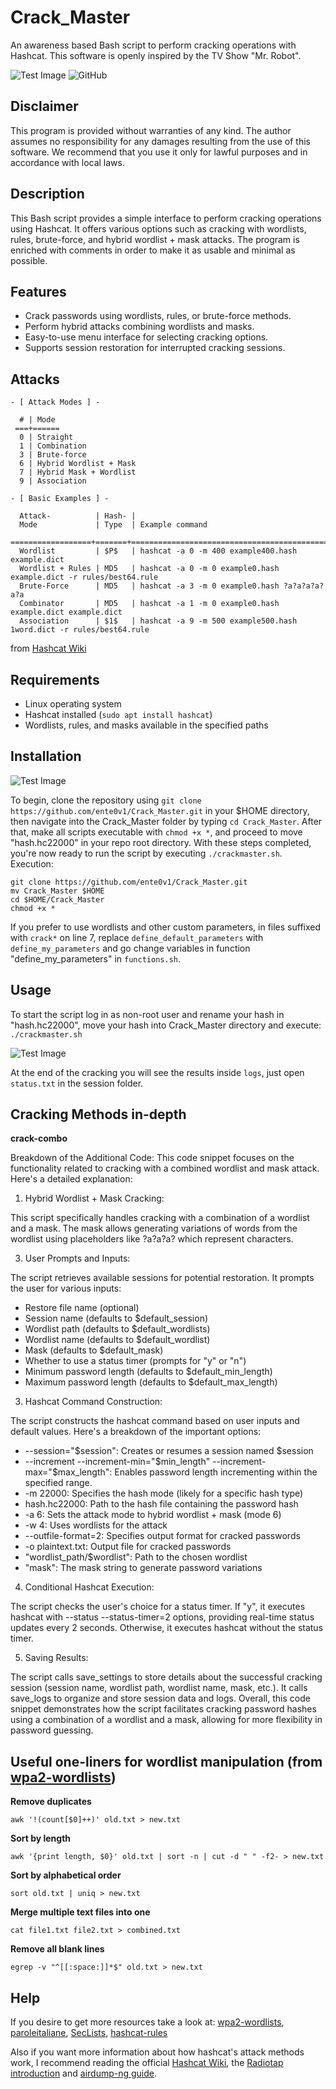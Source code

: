 # Crack_Master
An awareness based Bash script to perform cracking operations with Hashcat. This software is openly inspired by the TV Show "Mr. Robot".

![Test Image](./assets/pennybags.png)
![GitHub](https://img.shields.io/github/license/ente0v1/CrackMaster)


## Disclaimer
This program is provided without warranties of any kind. The author assumes no responsibility for any damages resulting from the use of this software. We recommend that you use it only for lawful purposes and in accordance with local laws.

## Description
This Bash script provides a simple interface to perform cracking operations using Hashcat. It offers various options such as cracking with wordlists, rules, brute-force, and hybrid wordlist + mask attacks. The program is enriched with comments in order to make it as usable and minimal as possible.

## Features
- Crack passwords using wordlists, rules, or brute-force methods.
- Perform hybrid attacks combining wordlists and masks.
- Easy-to-use menu interface for selecting cracking options.
- Supports session restoration for interrupted cracking sessions.

## Attacks
```
- [ Attack Modes ] -

  # | Mode
 ===+======
  0 | Straight
  1 | Combination
  3 | Brute-force
  6 | Hybrid Wordlist + Mask
  7 | Hybrid Mask + Wordlist
  9 | Association

- [ Basic Examples ] -

  Attack-          | Hash- |
  Mode             | Type  | Example command
 ==================+=======+==================================================================
  Wordlist         | $P$   | hashcat -a 0 -m 400 example400.hash example.dict
  Wordlist + Rules | MD5   | hashcat -a 0 -m 0 example0.hash example.dict -r rules/best64.rule
  Brute-Force      | MD5   | hashcat -a 3 -m 0 example0.hash ?a?a?a?a?a?a
  Combinator       | MD5   | hashcat -a 1 -m 0 example0.hash example.dict example.dict
  Association      | $1$   | hashcat -a 9 -m 500 example500.hash 1word.dict -r rules/best64.rule

```
from [Hashcat Wiki](https://hashcat.net/wiki/doku.php?id=hashcat)


## Requirements
- Linux operating system
- Hashcat installed (`sudo apt install hashcat`)
- Wordlists, rules, and masks available in the specified paths

## Installation
![Test Image](./assets/menu.png)

To begin, clone the repository using `git clone https://github.com/ente0v1/Crack_Master.git` in your $HOME directory, then navigate into the Crack_Master folder by typing `cd Crack_Master`. After that, make all scripts executable with `chmod +x *`, and proceed to move "hash.hc22000" in your repo root directory. With these steps completed, you're now ready to run the script by executing `./crackmaster.sh`.
Execution:
```
git clone https://github.com/ente0v1/Crack_Master.git
mv Crack_Master $HOME
cd $HOME/Crack_Master
chmod +x *
```
If you prefer to use wordlists and other custom parameters, in files suffixed with `crack*` on line 7, replace `define_default_parameters` with `define_my_parameters` and go change variables in function "define_my_parameters" in `functions.sh`.

## Usage
To start the script log in as non-root user and rename your hash in "hash.hc22000", move your hash into Crack_Master directory and execute: `./crackmaster.sh`

![Test Image](./assets/action.png)

At the end of the cracking you will see the results inside `logs`, just open `status.txt` in the session folder.

## Cracking Methods in-depth

**crack-combo**

Breakdown of the Additional Code:
This code snippet focuses on the functionality related to cracking with a combined wordlist and mask attack. Here's a detailed explanation:

1. Hybrid Wordlist + Mask Cracking:

This script specifically handles cracking with a combination of a wordlist and a mask.
The mask allows generating variations of words from the wordlist using placeholders like ?a?a?a? which represent characters.

3. User Prompts and Inputs:

The script retrieves available sessions for potential restoration.
It prompts the user for various inputs:
- Restore file name (optional)
- Session name (defaults to $default_session)
- Wordlist path (defaults to $default_wordlists)
- Wordlist name (defaults to $default_wordlist)
- Mask (defaults to $default_mask)
- Whether to use a status timer (prompts for "y" or "n")
- Minimum password length (defaults to $default_min_length)
- Maximum password length (defaults to $default_max_length)
  
3. Hashcat Command Construction:
  
The script constructs the hashcat command based on user inputs and default values.
Here's a breakdown of the important options:
- --session="$session": Creates or resumes a session named $session
- --increment --increment-min="$min_length" --increment-max="$max_length": Enables password length incrementing within the specified range.
- -m 22000: Specifies the hash mode (likely for a specific hash type)
- hash.hc22000: Path to the hash file containing the password hash
- -a 6: Sets the attack mode to hybrid wordlist + mask (mode 6)
- -w 4: Uses wordlists for the attack
- --outfile-format=2: Specifies output format for cracked passwords
- -o plaintext.txt: Output file for cracked passwords
- "wordlist_path/$wordlist": Path to the chosen wordlist
- "mask": The mask string to generate password variations

4. Conditional Hashcat Execution:

The script checks the user's choice for a status timer.
If "y", it executes hashcat with --status --status-timer=2 options, providing real-time status updates every 2 seconds.
Otherwise, it executes hashcat without the status timer.

5. Saving Results:

The script calls save_settings to store details about the successful cracking session (session name, wordlist path, wordlist name, mask, etc.).
It calls save_logs to organize and store session data and logs.
Overall, this code snippet demonstrates how the script facilitates cracking password hashes using a combination of a wordlist and a mask, allowing for more flexibility in password guessing.

## Useful one-liners for wordlist manipulation (from [wpa2-wordlists](https://github.com/kennyn510/wpa2-wordlists.git))
**Remove duplicates**
```
awk '!(count[$0]++)' old.txt > new.txt
```
**Sort by length**
```
awk '{print length, $0}' old.txt | sort -n | cut -d " " -f2- > new.txt
```

**Sort by alphabetical order**
```
sort old.txt | uniq > new.txt
```
**Merge multiple text files into one**
```
cat file1.txt file2.txt > combined.txt
```

**Remove all blank lines**
```
egrep -v "^[[:space:]]*$" old.txt > new.txt
```
## Help
If you desire to get more resources take a look at:
  [wpa2-wordlists](https://github.com/kennyn510/wpa2-wordlists.git), [paroleitaliane](https://github.com/napolux/paroleitaliane), [SecLists](https://github.com/danielmiessler/SecLists), [hashcat-rules](https://github.com/Unic0rn28/hashcat-rules)
  
  Also if you want more information about how hashcat's attack methods work, I recommend reading the official [Hashcat Wiki](https://hashcat.net/wiki/), the [Radiotap introduction](https://www.radiotap.org/) and [airdump-ng guide](https://wiki.aircrack-ng.org/doku.php?id=airodump-ng).
